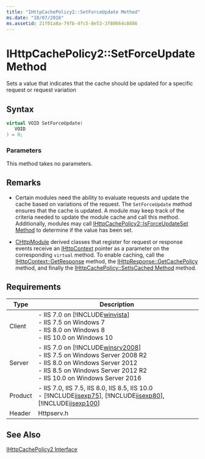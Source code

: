 ```yaml
---
title: "IHttpCachePolicy2::SetForceUpdate Method"
ms.date: "10/07/2016"
ms.assetid: 21f01a8a-79fb-4fc5-8e53-3f80664c8686
---
```

# IHttpCachePolicy2::SetForceUpdate Method
Sets a value that indicates that the cache should be updated for a specific request or request variation  
  
## Syntax  
  
```cpp  
virtual VOID SetForceUpdate(  
   VOID  
) = 0;  
```  
  
### Parameters  
 This method takes no parameters.  
  
## Remarks  
  
-   Certain modules need the ability to evaluate requests and update the cache based on variations of the request. The `SetForceUpdate` method ensures that the cache is updated. A module may keep track of the criteria needed to update the module cache and call this method. Additionally, modules may call [IHttpCachePolicy2::IsForceUpdateSet Method](../../web-development-reference\native-code-api-reference/ihttpcachepolicy2-isforceupdateset-method.md) to determine if the value has been set.  
  
-   [CHttpModule](../../web-development-reference\native-code-api-reference/chttpmodule-class.md) derived classes that register for request or response events receive an [IHttpContext](../../web-development-reference\native-code-api-reference/ihttpcontext-interface.md) pointer as a parameter on the corresponding `virtual` method. To enable caching, call the [IHttpContext::GetResponse](../../web-development-reference\native-code-api-reference/ihttpcontext-getresponse-method.md) method, the [IHttpResponse::GetCachePolicy](../../web-development-reference\native-code-api-reference/ihttpresponse-getcachepolicy-method.md) method, and finally the [IHttpCachePolicy::SetIsCached Method](../../web-development-reference\native-code-api-reference/ihttpcachepolicy-setiscached-method.md) method.  
  
## Requirements  
  
|Type|Description|  
|----------|-----------------|  
|Client|-   IIS 7.0 on [!INCLUDE[winvista](../../wmi-provider/includes/winvista-md.md)]<br />-   IIS 7.5 on Windows 7<br />-   IIS 8.0 on Windows 8<br />-   IIS 10.0 on Windows 10|  
|Server|-   IIS 7.0 on [!INCLUDE[winsrv2008](../../wmi-provider/includes/winsrv2008-md.md)]<br />-   IIS 7.5 on Windows Server 2008 R2<br />-   IIS 8.0 on Windows Server 2012<br />-   IIS 8.5 on Windows Server 2012 R2<br />-   IIS 10.0 on Windows Server 2016|  
|Product|-   IIS 7.0, IIS 7.5, IIS 8.0, IIS 8.5, IIS 10.0<br />-   [!INCLUDE[iisexp75](../../web-development-reference/native-code-api-reference/includes/iisexp75-md.md)], [!INCLUDE[iisexp80](../../web-development-reference/native-code-api-reference/includes/iisexp80-md.md)], [!INCLUDE[iisexp100](../../web-development-reference/native-code-api-reference/includes/iisexp100-md.md)]|  
|Header|Httpserv.h|  
  
## See Also  
 [IHttpCachePolicy2 Interface](../../web-development-reference\native-code-api-reference/ihttpcachepolicy2-interface.md)